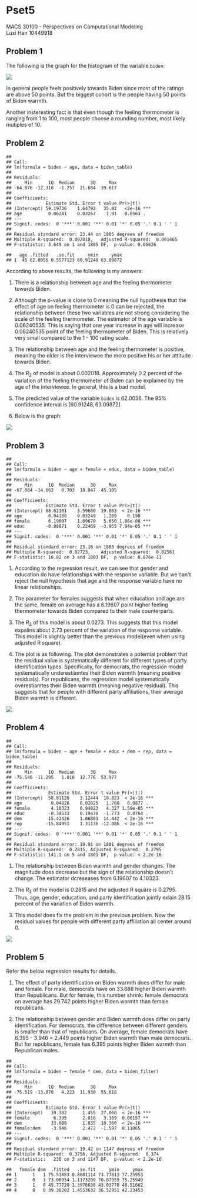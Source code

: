 # Pset5
MACS 30100 - Perspectives on Computational Modeling<br> Luxi Han 10449918  



## Problem 1

The following is the graph for the histogram of the variable `biden`:



![](Pset5_files/figure-html/biden-1.png)<!-- -->

  In general people feels positively towards Biden since most of the ratings are above 50 points. But the biggest cohort is the people having 50 points of Biden warmth.
  
  Another insteresting fact is that even though the feeling thermometer is ranging from 1 to 100, most people choose a rounding number, most likely mutiples of 10.
  
## Problem 2
  

```
## 
## Call:
## lm(formula = biden ~ age, data = biden_table)
## 
## Residuals:
##     Min      1Q  Median      3Q     Max 
## -64.876 -12.318  -1.257  21.684  39.617 
## 
## Coefficients:
##             Estimate Std. Error t value Pr(>|t|)    
## (Intercept) 59.19736    1.64792   35.92   <2e-16 ***
## age          0.06241    0.03267    1.91   0.0563 .  
## ---
## Signif. codes:  0 '***' 0.001 '**' 0.01 '*' 0.05 '.' 0.1 ' ' 1
## 
## Residual standard error: 23.44 on 1805 degrees of freedom
## Multiple R-squared:  0.002018,	Adjusted R-squared:  0.001465 
## F-statistic: 3.649 on 1 and 1805 DF,  p-value: 0.05626
```

```
##   age .fitted   .se.fit     ymin     ymax
## 1  45 62.0056 0.5577123 60.91248 63.09872
```
According to above results, the following is my answers:

1. There is a relationship between age and the feeling thermometer towards Biden.

2. Although the p-value is close to 0 meaning the null hypothesis that the effect of age on feeling thermometer is 0 can be rejected, the relationship between these two variables are not strong considering the scale of the feeling thermometer. The estimator of the age variable is 0.06240535. This is saying that one year increase in age will increase 0.06240535 point of the feeling thermometer of Biden. This is relatively very small compared to the 1 - 100 rating scale.

3. The relationship between age and the feeling thermometer is positive, meaning the older is the interviewee the more positive his or her attitude towards Biden.

4. The $R_2$ of model is about 0.002018. Approximately 0.2 percent of the variation of the feeling thermometer of Biden can be explained by the age of the interviewee. In general, this is a bad model.

5. The predicted value of the variable `biden` is 62.0056. The 95% confidence interval is $[60.91248, 63.09872]$

6. Below is the graph:

![](Pset5_files/figure-html/plot_biden_simple-1.png)<!-- -->


## Problem 3


```
## 
## Call:
## lm(formula = biden ~ age + female + educ, data = biden_table)
## 
## Residuals:
##     Min      1Q  Median      3Q     Max 
## -67.084 -14.662   0.703  18.847  45.105 
## 
## Coefficients:
##             Estimate Std. Error t value Pr(>|t|)    
## (Intercept) 68.62101    3.59600  19.083  < 2e-16 ***
## age          0.04188    0.03249   1.289    0.198    
## female       6.19607    1.09670   5.650 1.86e-08 ***
## educ        -0.88871    0.22469  -3.955 7.94e-05 ***
## ---
## Signif. codes:  0 '***' 0.001 '**' 0.01 '*' 0.05 '.' 0.1 ' ' 1
## 
## Residual standard error: 23.16 on 1803 degrees of freedom
## Multiple R-squared:  0.02723,	Adjusted R-squared:  0.02561 
## F-statistic: 16.82 on 3 and 1803 DF,  p-value: 8.876e-11
```

1. According to the regression result, we can see that gender and education do have relationships with the response variable. But we can't reject the null hypothesis that age and the response variable have no linear relationships.

2. The parameter for females suggests that when education and age are the same, female on average has a 6.19607 point higher feeling thermometer towards Biden compared to their male counterparts.

3. The $R_2$ of this model is about 0.0273. This suggests that this model expalins about 2.73 percent of the variation of the response variable. This model is slightly better than the previous model(even when using adjusted R square).

4. The plot is as following.
The plot demonstrates a potential problem that the residual value is systematically different for different types of party identification types. Specifically, for democrats, the regression model systematically underestiamtes their Biden warmth (meaning positive residuals). For republicans, the regression model systematically overestiamtes their Biden warmth (meaning negative residual). This suggests that for people with different party affiliations, their average Biden warmth is different.

![](Pset5_files/figure-html/biden_multiple_graph-1.png)<!-- -->

## Problem 4

```
## 
## Call:
## lm(formula = biden ~ age + female + educ + dem + rep, data = biden_table)
## 
## Residuals:
##     Min      1Q  Median      3Q     Max 
## -75.546 -11.295   1.018  12.776  53.977 
## 
## Coefficients:
##              Estimate Std. Error t value Pr(>|t|)    
## (Intercept)  58.81126    3.12444  18.823  < 2e-16 ***
## age           0.04826    0.02825   1.708   0.0877 .  
## female        4.10323    0.94823   4.327 1.59e-05 ***
## educ         -0.34533    0.19478  -1.773   0.0764 .  
## dem          15.42426    1.06803  14.442  < 2e-16 ***
## rep         -15.84951    1.31136 -12.086  < 2e-16 ***
## ---
## Signif. codes:  0 '***' 0.001 '**' 0.01 '*' 0.05 '.' 0.1 ' ' 1
## 
## Residual standard error: 19.91 on 1801 degrees of freedom
## Multiple R-squared:  0.2815,	Adjusted R-squared:  0.2795 
## F-statistic: 141.1 on 5 and 1801 DF,  p-value: < 2.2e-16
```

1. The relationship between Biden warmth and gender changes. The magnitude does decrease but the sign of the relationship doesn't change. The estimator dcreseases from 6.19607 to 4.10323.

2. The $R_2$ of the model is 0.2815 and the adjusted R square is 0.2795. Thus, age, gender, education, and party identification jointly exlain 28.15 percent of the variation of Biden warmth.

3. This model does fix the problem in the previous problem. Now the residual values for people with different party affiliation all center around 0.

![](Pset5_files/figure-html/biden_multiple_graph2-1.png)<!-- -->

## Problem 5

Refer the below regression results for details.

1. The effect of party identification on Biden warmth does differ for male and female. For male, democrats have on 33.688 higher Biden warmth than Republicans. But for female, this number shrink: female democrats on average has 29.742 points higher Biden warmth than female republicans.

2. The relationship between gender and Biden warmth does differ on party identification. For democrats, the difference between different genders is smaller than that of republicans. On average, female democrats have 6.395 - 3.946 = 2.449 points higher Biden warmth than male democrats. But for republicans, female has 6.395 points higher Biden warmth than Republican males. 

```
## 
## Call:
## lm(formula = biden ~ female * dem, data = biden_filter)
## 
## Residuals:
##     Min      1Q  Median      3Q     Max 
## -75.519 -13.070   4.223  11.930  55.618 
## 
## Coefficients:
##             Estimate Std. Error t value Pr(>|t|)    
## (Intercept)   39.382      1.455  27.060  < 2e-16 ***
## female         6.395      2.018   3.169  0.00157 ** 
## dem           33.688      1.835  18.360  < 2e-16 ***
## female:dem    -3.946      2.472  -1.597  0.11065    
## ---
## Signif. codes:  0 '***' 0.001 '**' 0.01 '*' 0.05 '.' 0.1 ' ' 1
## 
## Residual standard error: 19.42 on 1147 degrees of freedom
## Multiple R-squared:  0.3756,	Adjusted R-squared:  0.374 
## F-statistic:   230 on 3 and 1147 DF,  p-value: < 2.2e-16
```


```
##   female dem  .fitted   .se.fit     ymin     ymax
## 1      1   1 75.51883 0.8881114 73.77813 77.25953
## 2      0   1 73.06954 1.1173209 70.87959 75.25949
## 3      1   0 45.77720 1.3976638 43.03778 48.51662
## 4      0   0 39.38202 1.4553632 36.52951 42.23453
```

